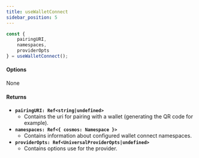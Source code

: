 ```yaml
---
title: useWalletConnect
sidebar_position: 5
---
```


```ts
const {
    pairingURI,
    namespaces,
    providerOpts
} = useWalletConnect();
```

#### Options

None

#### Returns

- **`pairingURI: Ref<string|undefined>`**
    - Contains the uri for pairing with a wallet (generating the QR code for example).
- **`namespaces: Ref<{ cosmos: Namespace }>`**
    - Contains information about configured wallet connect namespaces.
- **`providerOpts: Ref<UniversalProviderOpts|undefined>`**
    - Contains options use for the provider.